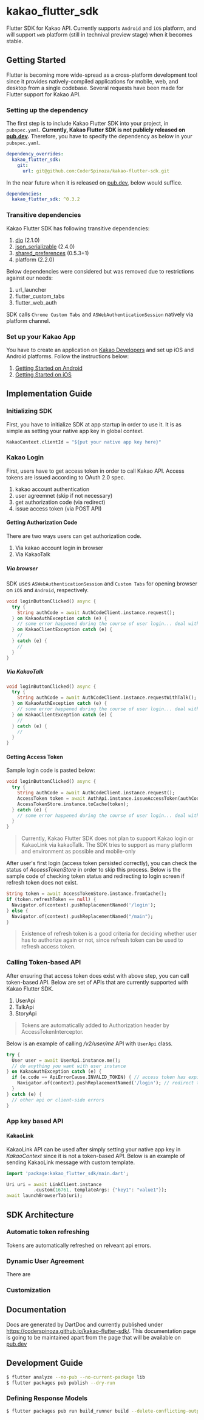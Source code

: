 # kakao_flutter_sdk

Flutter SDK for Kakao API.
Currently supports `Android` and `iOS` platform, and will support `web` platform (still in technival preview stage) when it becomes stable.

## Getting Started

Flutter is becoming more wide-spread as a cross-platform development tool since it provides natively-compiled applications for mobile, web, and desktop from a single codebase.
Several requests have been made for Flutter support for Kakao API.

### Setting up the dependency

The first step is to include Kakao Flutter SDK into your project, in `pubspec.yaml`.
**Currently, Kakao Flutter SDK is not publicly released on [pub.dev](https://pub.dev).**
Therefore, you have to specify the dependency as below in your `pubspec.yaml`.

```yaml
dependency_overrides:
  kakao_flutter_sdk:
    git:
      url: git@github.com:CoderSpinoza/kakao-flutter-sdk.git
```

In the near future when it is released on [pub.dev](https://pub.dev), below would suffice.

```yaml
dependencies:
  kakao_flutter_sdk: ^0.3.2
```

### Transitive dependencies

Kakao Flutter SDK has following transitive dependencies:

1. [dio](https://pub.dev/packages/dio) (2.1.0)
1. [json_serializable](https://pub.dev/packages/json_serializable) (2.4.0)
1. [shared_preferences](https://pub.dev/packages/shared_preferences) (0.5.3+1)
1. platform (2.2.0)

Below dependencies were considered but was removed due to restrictions against our needs:

1. url_launcher
1. flutter_custom_tabs
1. flutter_web_auth

SDK calls `Chrome Custom Tabs` and `ASWebAuthenticationSession` natively via platform channel.

### Set up your Kakao App

You have to create an application on [Kakao Developers](https://developers.kakao.com) and set up iOS and Android platforms.
Follow the instructions below:

1. [Getting Started on Android](https://developers.kakao.com/docs/android/getting-started)
1. [Getting Started on iOS](https://developers.kakao.com/docs/ios/getting-started)

## Implementation Guide

### Initializing SDK

First, you have to initialize SDK at app startup in order to use it. It is as simple as setting your native app key in global context.

```dart
KakaoContext.clientId = "${put your native app key here}"
```

### Kakao Login

First, users have to get access token in order to call Kakao API. Access tokens are issued according to OAuth 2.0 spec.

1. kakao account authentication
1. user agreemnet (skip if not necessary)
1. get authorization code (via redirect)
1. issue access token (via POST API)

#### Getting Authorization Code

There are two ways users can get authorization code.

1. Via kakao account login in browser
1. Via KakaoTalk

##### Via browser

SDK uses `ASWebAuthenticationSession` and `Custom Tabs` for opening browser on `iOS` and `Android`, respectively.

```dart
void loginButtonClicked() async {
  try {
    String authCode = await AuthCodeClient.instance.request();
  } on KakaoAuthException catch (e) {
    // some error happened during the course of user login... deal with it.
  } on KakaoClientException catch (e) {
    //
  } catch (e) {
    //
  }
}
```

##### Via KakaoTalk

```dart
void loginButtonClicked() async {
  try {
    String authCode = await AuthCodeClient.instance.requestWithTalk();
  } on KakaoAuthException catch (e) {
    // some error happened during the course of user login... deal with it.
  } on KakaoClientException catch (e) {
    //
  } catch (e) {
    //
  }
}
```

#### Getting Access Token

Sample login code is pasted below:

```dart
void loginButtonClicked() async {
  try {
    String authCode = await AuthCodeClient.instance.request();
    AccessToken token = await AuthApi.instance.issueAccessToken(authCode);
    AccessTokenStore.instance.toCache(token);
  } catch (e) {
    // some error happened during the course of user login... deal with it.
  }
}
```

> Currently, Kakao Flutter SDK does not plan to support Kakao login or KakaoLink via kakaoTalk.
> The SDK tries to support as many platform and environment as possible and mobile-only

After user's first login (access token persisted correctly), you can check the status of _AccessTokenStore_ in order to skip this process.
Below is the sample code of checking token status and redirecting to login screen if refresh token does not exist.

```dart
String token = await AccessTokenStore.instance.fromCache();
if (token.refreshToken == null) {
  Navigator.of(context).pushReplacementNamed('/login');
} else {
  Navigator.of(context).pushReplacementNamed("/main");
}
```

> Existence of refresh token is a good criteria for deciding whether user has to authorize again or not, since refresh token can be used to refresh access token.

### Calling Token-based API

After ensuring that access token does exist with above step, you can call token-based API.
Below are set of APIs that are currently supported with Kakao Flutter SDK.

1. UserApi
1. TalkApi
1. StoryApi

> Tokens are automatically added to Authorization header by AccessTokenInterceptor.

Below is an example of calling _/v2/user/me_ API with `UserApi` class.

```dart
try {
  User user = await UserApi.instance.me();
  // do anything you want with user instance
} on KakaoAuthException catch (e) {
  if (e.code == ApiErrorCause.INVALID_TOKEN) { // access token has expired and cannot be refrsehd. access tokens are already cleared here
    Navigator.of(context).pushReplacementNamed('/login'); // redirect to login page
  }
} catch (e) {
  // other api or client-side errors
}
```

### App key based API

#### KakaoLink

KakaoLink API can be used after simply setting your native app key in _KakaoContext_ since it is not a token-based API.
Below is an example of sending KakaoLink message with custom template.

```dart
import 'package:kakao_flutter_sdk/main.dart';

Uri uri = await LinkClient.instance
          .custom(16761, templateArgs: {"key1": "value1"});
await launchBrowserTab(uri);
```

## SDK Architecture

### Automatic token refreshing

Tokens are automatically refreshed on relveant api errors.

### Dynamic User Agreement

There are

### Customization

## Documentation

Docs are generated by DartDoc and currently published under https://coderspinoza.github.io/kakao-flutter-sdk/.
This documentation page is going to be maintained apart from the page that will be available on [pub.dev](https://pub.dev)

## Development Guide

```sh
$ flutter analyze --no-pub --no-current-package lib
$ flutter packages pub publish --dry-run
```

### Defining Response Models

```sh
$ flutter packages pub run build_runner build --delete-conflicting-outputs
```
